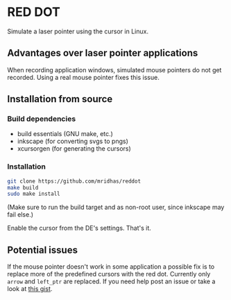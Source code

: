 # RED DOT

Simulate a laser pointer using the cursor in Linux.

## Advantages over laser pointer applications

When recording application windows, simulated mouse pointers do not get recorded. Using a real mouse pointer fixes this issue.

## Installation from source

### Build dependencies
- build essentials (GNU make, etc.)
- inkscape (for converting svgs to pngs)
- xcursorgen (for generating the cursors)

### Installation

```bash
git clone https://github.com/mridhas/reddot
make build
sudo make install
```
(Make sure to run the build target and as non-root user, since inkscape may fail else.)

Enable the cursor from the DE's settings. That's it.

## Potential issues
If the mouse pointer doesn't work in some application a possible fix is to replace more of the predefined cursors with the red dot. Currently only `arrow` and `left_ptr` are replaced. If you need help post an issue or take a look at [this gist](https://gist.github.com/sole/571812).
